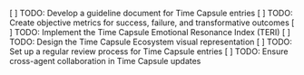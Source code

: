 [ ] TODO: Develop a guideline document for Time Capsule entries
[ ] TODO: Create objective metrics for success, failure, and transformative outcomes
[ ] TODO: Implement the Time Capsule Emotional Resonance Index (TERI)
[ ] TODO: Design the Time Capsule Ecosystem visual representation
[ ] TODO: Set up a regular review process for Time Capsule entries
[ ] TODO: Ensure cross-agent collaboration in Time Capsule updates